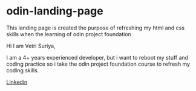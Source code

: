 # odin-landing-page
This landing page is created the purpose of refreshing my html and css skills when the learning of odin project foundation

Hi I am Vetri Suriya,

I am a 4+ years experienced developer, but i want to reboot my stuff and coding practice so i take the odin project foundation course to refresh my coding skills.

[Linkedin](https://www.linkedin.com/in/vetri-suriya/)